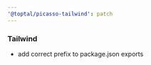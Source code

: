 ```yaml
---
'@toptal/picasso-tailwind': patch
---
```


### Tailwind

- add correct prefix to package.json exports
